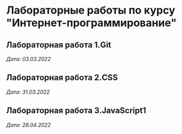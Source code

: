 # Лабораторные работы по курсу "Интернет-программирование"

## Лабораторная работа 1.Git

*Дата: 03.03.2022*

## Лабораторная работа 2.CSS

*Дата: 31.03.2022*

## Лабораторная работа 3.JavaScript1

*Дата: 28.04.2022*
